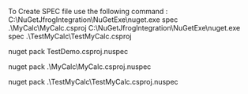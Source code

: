 To Create SPEC file use the following command :
C:\NuGetJfrogIntegration\NuGetExe\nuget.exe spec .\MyCalc\MyCalc.csproj 
C:\NuGetJfrogIntegration\NuGetExe\nuget.exe spec .\TestMyCalc\TestMyCalc.csproj 


nuget pack TestDemo.csproj.nuspec


nuget pack .\MyCalc\MyCalc.csproj.nuspec


nuget pack .\TestMyCalc\TestMyCalc.csproj.nuspec